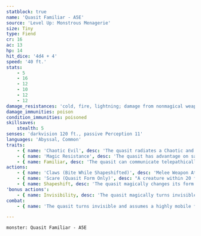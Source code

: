 ```yaml
---
statblock: true
name: 'Quasit Familiar - A5E'
source: 'Level Up: Monstrous Menagerie'
size: Tiny
type: Fiend
cr: 16
ac: 13
hp: 14
hit_dice: '4d4 + 4'
speed: '40 ft.'
stats:
    - 5
    - 16
    - 12
    - 10
    - 12
    - 12
damage_resistances: 'cold, fire, lightning; damage from nonmagical weapons'
damage_immunities: poison
condition_immunities: poisoned
skillsaves:
    stealth: 5
senses: 'darkvision 120 ft., passive Perception 11'
languages: 'Abyssal, Common'
traits:
    - { name: 'Chaotic Evil', desc: 'The quasit radiates a Chaotic and Evil aura.' }
    - { name: 'Magic Resistance', desc: 'The quasit has advantage on saving throws against spells and magical effects.' }
    - { name: Familiar, desc: 'The quasit can communicate telepathically with its master while they are within 1 mile of each other. When the quasit is within 10 feet of its master, its master shares its Magic Resistance trait.' }
actions:
    - { name: 'Claws (Bite While Shapeshifted)', desc: 'Melee Weapon Attack: +5 to hit, reach 5 ft., one target. Hit: 5 (1d4 + 3) piercing damage, and the target makes a DC 11 Constitution saving throw, becoming poisoned for 1 minute on a failure. The creature can repeat the saving throw at the end of each of its turns, ending the effect on a success.' }
    - { name: 'Scare (Quasit Form Only)', desc: "A creature within 20 feet that can see the quasit makes a DC 11 Wisdom saving throw. On a failure, it is frightened for 1 minute. The creature can repeat the saving throw at the end of each of its turns, ending the effect on a success. If a creature makes its saving throw or the condition ends for it, it is immune to any quasit's Scare for the next 24 hours." }
    - { name: Shapeshift, desc: 'The quasit magically changes its form into a bat (speed 10 ft., fly 40 ft.), centipede (40 ft., climb 40 ft.), or toad (40 ft., swim 40 ft.), or back into its true form. Its statistics are the same in each form except for its movement speeds. Equipment it is carrying is not transformed. It reverts to its true form if it dies.' }
'bonus actions':
    - { name: Invisibility, desc: 'The quasit magically turns invisible, along with any equipment it carries. This invisibility ends if the quasit makes an attack, falls unconscious, or dismisses the effect.' }
combat:
    - { name: 'The quasit turns invisible and assumes a highly mobile form (usually a bat)', desc: 'It then uses Scare or attacks with its claws or bite before turning invisible again as a bonus action. It then moves as far away from its enemies as it can. It might spend some turns hiding without attacking at all. It changes targets and tactics frequently, since it can be killed easily if it becomes too predictable. If it takes damage, it hides invisibly until it recovers from its wounds.' }

---
```

```statblock
monster: Quasit Familiar - A5E
```
